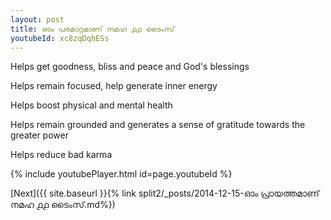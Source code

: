 ```yaml
---
layout: post
title: ഓം പരമാറ്റമാണ് നമഹ ൧൧ ടൈംസ്
youtubeId: xc8zqDqhESs
---
```

 
 
Helps get goodness, bliss and peace and God's blessings
 
Helps remain focused, help generate inner energy 
 
Helps boost physical and mental health 
 
Helps remain grounded and generates a sense of gratitude towards the greater power 
 
Helps reduce bad karma
 
 
 
 


{% include youtubePlayer.html id=page.youtubeId %}
 
[Next]({{ site.baseurl }}{% link  split2/_posts/2014-12-15-ഓം പ്രായത്തമാണ് നമഹ ൧൧ ടൈംസ്.md%})
 

